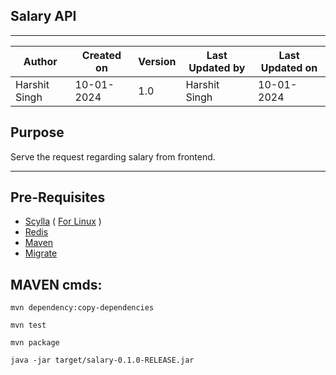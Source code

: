 ##  Salary API
***


| Author | Created on  | Version    | Last Updated by | Last Updated on |
| -------- | ------- | -------------- | --------------| ---------------- |
| Harshit Singh  | 10-01-2024  | 1.0   | Harshit Singh | 10-01-2024 |

##  Purpose
Serve the request regarding salary from frontend. 
***

## Pre-Requisites

- [Scylla](https://website-name.com 'Scylla') 
( [For Linux](https://opensource.docs.scylladb.com/stable/getting-started/install-scylla/install-on-linux.html 'Install Scylla in Linux') )
- [Redis](https://redis.io/ 'Redis') 
- [Maven](https://maven.apache.org/ 'maven')
- [Migrate](https://github.com/golang-migrate/migrate 'migrate')

## MAVEN cmds:

```shell
mvn dependency:copy-dependencies 
```

```shell
mvn test 
```

```shell
mvn package
```

```shell
java -jar target/salary-0.1.0-RELEASE.jar
```